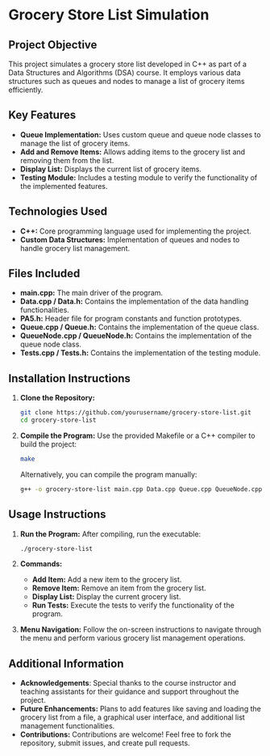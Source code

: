 # Grocery Store List Simulation

## Project Objective
This project simulates a grocery store list developed in C++ as part of a Data Structures and Algorithms (DSA) course. It employs various data structures such as queues and nodes to manage a list of grocery items efficiently.

## Key Features
- **Queue Implementation:** Uses custom queue and queue node classes to manage the list of grocery items.
- **Add and Remove Items:** Allows adding items to the grocery list and removing them from the list.
- **Display List:** Displays the current list of grocery items.
- **Testing Module:** Includes a testing module to verify the functionality of the implemented features.

## Technologies Used
- **C++:** Core programming language used for implementing the project.
- **Custom Data Structures:** Implementation of queues and nodes to handle grocery list management.

## Files Included
- **main.cpp:** The main driver of the program.
- **Data.cpp / Data.h:** Contains the implementation of the data handling functionalities.
- **PA5.h:** Header file for program constants and function prototypes.
- **Queue.cpp / Queue.h:** Contains the implementation of the queue class.
- **QueueNode.cpp / QueueNode.h:** Contains the implementation of the queue node class.
- **Tests.cpp / Tests.h:** Contains the implementation of the testing module.

## Installation Instructions
1. **Clone the Repository:**
   ```bash
   git clone https://github.com/yourusername/grocery-store-list.git
   cd grocery-store-list
2. **Compile the Program:**
   Use the provided Makefile or a C++ compiler to build the project:
   ```bash
   make
   ```
   Alternatively, you can compile the program manually:
   ```bash
   g++ -o grocery-store-list main.cpp Data.cpp Queue.cpp QueueNode.cpp Tests.cpp
   
## Usage Instructions
1. **Run the Program:**
   After compiling, run the executable:
   ```bash
   ./grocery-store-list

2. **Commands:**
   - **Add Item:** Add a new item to the grocery list.
   - **Remove Item:** Remove an item from the grocery list.
   - **Display List:** Display the current grocery list.
   - **Run Tests:** Execute the tests to verify the functionality of the program.

3. **Menu Navigation:**
   Follow the on-screen instructions to navigate through the menu and perform various grocery list management operations.

## Additional Information
- **Acknowledgements**: Special thanks to the course instructor and teaching assistants for their guidance and support throughout the project.
- **Future Enhancements:** Plans to add features like saving and loading the grocery list from a file, a graphical user interface, and additional list management functionalities.
- **Contributions:** Contributions are welcome! Feel free to fork the repository, submit issues, and create pull requests.

